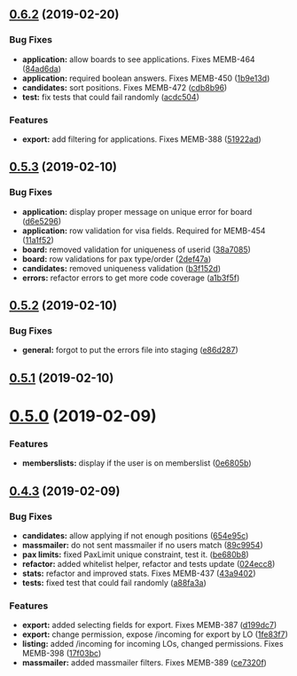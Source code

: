 ## [0.6.2](https://github.com/AEGEE/oms-statutory/compare/0.5.3...0.6.2) (2019-02-20)


### Bug Fixes

* **application:** allow boards to see applications. Fixes MEMB-464 ([84ad6da](https://github.com/AEGEE/oms-statutory/commit/84ad6da))
* **application:** required boolean answers. Fixes MEMB-450 ([1b9e13d](https://github.com/AEGEE/oms-statutory/commit/1b9e13d))
* **candidates:** sort positions. Fixes MEMB-472 ([cdb8b96](https://github.com/AEGEE/oms-statutory/commit/cdb8b96))
* **test:** fix tests that could fail randomly ([acdc504](https://github.com/AEGEE/oms-statutory/commit/acdc504))


### Features

* **export:** add filtering for applications. Fixes MEMB-388 ([51922ad](https://github.com/AEGEE/oms-statutory/commit/51922ad))



## [0.5.3](https://github.com/AEGEE/oms-statutory/compare/0.5.2...0.5.3) (2019-02-10)


### Bug Fixes

* **application:** display proper message on unique error for board ([d6e5296](https://github.com/AEGEE/oms-statutory/commit/d6e5296))
* **application:** row validation for visa fields. Required for MEMB-454 ([11a1f52](https://github.com/AEGEE/oms-statutory/commit/11a1f52))
* **board:** removed validation for uniqueness of userid ([38a7085](https://github.com/AEGEE/oms-statutory/commit/38a7085))
* **board:** row validations for pax type/order ([2def47a](https://github.com/AEGEE/oms-statutory/commit/2def47a))
* **candidates:** removed uniqueness validation ([b3f152d](https://github.com/AEGEE/oms-statutory/commit/b3f152d))
* **errors:** refactor errors to get more code coverage ([a1b3f5f](https://github.com/AEGEE/oms-statutory/commit/a1b3f5f))



## [0.5.2](https://github.com/AEGEE/oms-statutory/compare/0.5.1...0.5.2) (2019-02-10)


### Bug Fixes

* **general:** forgot to put the errors file into staging ([e86d287](https://github.com/AEGEE/oms-statutory/commit/e86d287))



## [0.5.1](https://github.com/AEGEE/oms-statutory/compare/0.5.0...0.5.1) (2019-02-10)



# [0.5.0](https://github.com/AEGEE/oms-statutory/compare/0.4.3...0.5.0) (2019-02-09)


### Features

* **memberslists:** display if the user is on memberslist ([0e6805b](https://github.com/AEGEE/oms-statutory/commit/0e6805b))



## [0.4.3](https://github.com/AEGEE/oms-statutory/compare/be680b8...0.4.3) (2019-02-09)


### Bug Fixes

* **candidates:** allow applying if not enough positions ([654e95c](https://github.com/AEGEE/oms-statutory/commit/654e95c))
* **massmailer:** do not sent massmailer if no users match ([89c9954](https://github.com/AEGEE/oms-statutory/commit/89c9954))
* **pax limits:** fixed PaxLimit unique constraint, test it. ([be680b8](https://github.com/AEGEE/oms-statutory/commit/be680b8))
* **refactor:** added whitelist helper, refactor and tests update ([024ecc8](https://github.com/AEGEE/oms-statutory/commit/024ecc8))
* **stats:** refactor and improved stats. Fixes MEMB-437 ([43a9402](https://github.com/AEGEE/oms-statutory/commit/43a9402))
* **tests:** fixed test that could fail randomly ([a88fa3a](https://github.com/AEGEE/oms-statutory/commit/a88fa3a))


### Features

* **export:** added selecting fields for export. Fixes MEMB-387 ([d199dc7](https://github.com/AEGEE/oms-statutory/commit/d199dc7))
* **export:** change permission, expose /incoming for export by LO ([1fe83f7](https://github.com/AEGEE/oms-statutory/commit/1fe83f7))
* **listing:** added /incoming for incoming LOs, changed permissions. Fixes MEMB-398 ([17f03bc](https://github.com/AEGEE/oms-statutory/commit/17f03bc))
* **massmailer:** added massmailer filters. Fixes MEMB-389 ([ce7320f](https://github.com/AEGEE/oms-statutory/commit/ce7320f))



